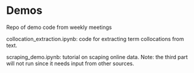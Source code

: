 Demos
=====

Repo of demo code from weekly meetings

collocation_extraction.ipynb: code for extracting term collocations from text.

scraping_demo.ipynb: tutorial on scaping online data. Note: the third part will not run since it needs input from other sources.
